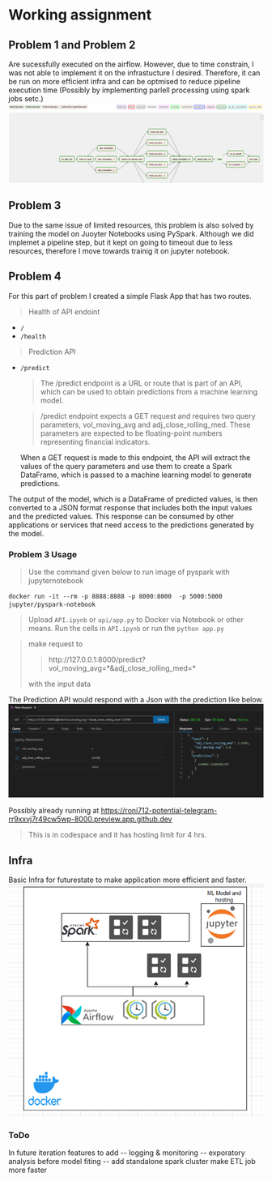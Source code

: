 # Working assignment

## Problem 1 and Problem 2

Are sucessfully executed on the airflow. However, due to time constrain, I was not able to implement it on the infrastucture I desired. Therefore, it can be run on more efficient infra and can be optmised to reduce pipeline execution time (Possibly by implementing parlell processing using spark jobs setc.)
<img src= "dag.png">

## Problem 3 
Due to the same issue of limited resources, this problem is also solved by training the model on Juoyter Notebooks using PySpark. Although we did implemet a pipeline step, but it kept on going to timeout due to less resources, therefore I move towards trainig it on jupyter notebook.

## Problem 4
For this part of problem I created a simple Flask App that has two routes.
> Health of API endoint
 -  `/` 
 - `/health` 
> Prediction API
 - `/predict`
    > The /predict endpoint is a URL or route that is part of an API, which can be used to obtain predictions from a machine learning model.
    
    > /predict endpoint expects a GET request and requires two query parameters, vol_moving_avg and adj_close_rolling_med. These parameters are expected to be floating-point numbers representing financial indicators.
    
    When a GET request is made to this endpoint, the API will extract the values of the query parameters and use them to create a Spark DataFrame, which is passed to a machine learning model to generate predictions.

The output of the model, which is a DataFrame of predicted values, is then converted to a JSON format response that includes both the input values and the predicted values. This response can be consumed by other applications or services that need access to the predictions generated by the model.

### Problem 3 Usage
> Use the command given below to run image of pyspark with jupyternotebook

    docker run -it --rm -p 8888:8888 -p 8000:8000  -p 5000:5000 jupyter/pyspark-notebook

> Upload `API.ipynb` or `api/app.py` to Docker via Notebook or other means.
> Run the cells in `API.ipynb` or run the `python app.py`

> make request to 
>> <p>http://127.0.0.1:8000/predict?vol_moving_avg=*&adj_close_rolling_med=*</p>
> with the input data

The Prediction API would respond with a Json with the prediction like below.
<img src="APIReqRes.png" />

Possibly already running at https://roni712-potential-telegram-rr9xxvj7r49cw5wp-8000.preview.app.github.dev
> This is in codespace and it has hosting limit for 4 hrs.

## Infra

Basic Infra for futurestate to make application more efficient and faster.
<img src="infra.png">


### ToDo

In future iteration features to add
-- logging & monitoring
-- exporatory analysis before model fiting
-- add standalone spark cluster make ETL job more faster